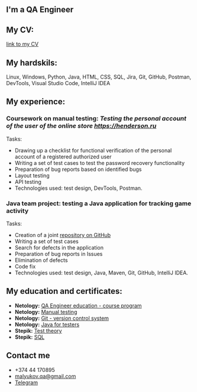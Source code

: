 ## I'm a QA Engineer

## My CV: 
[link to my CV](https://docs.google.com/document/d/1fs6OZGODtcUvfS7ZNXZ0FL4qKCQaIqNzG7OoObw8g2Q/edit?usp=sharing)

## My hardskils:
Linux, Windows, Python, Java, HTML, CSS, SQL, Jira, Git, GitHub, Postman, DevTools,  Visual Studio Code, IntelliJ IDEA

## My experience:
### Coursework on manual testing: *Testing the personal account of the user of the online store https://henderson.ru*
Tasks:
- Drawing up a checklist for functional verification of the personal account of a registered authorized user
- Writing a set of test cases to test the password recovery functionality
- Preparation of bug reports based on identified bugs
- Layout testing
- API testing
- Technologies used: test design, DevTools, Postman.

### Java team project: testing a Java application for tracking game activity
Tasks:
- Creation of a joint [repository on GitHub](https://github.com/VasiliyMalyukov/javaqa-team-diplom)
- Writing a set of test cases
- Search for defects in the application
- Preparation of bug reports in Issues
- Elimination of defects
- Code fix
- Technologies used: test design, Java, Maven, Git, GitHub, IntelliJ IDEA.

## My education and certificates:
- **Netology:** [QA Engineer education - course program](https://netology.ru/programs/qa-middle#/resume)
- **Netology:** [Manual testing](https://netology.ru/sharing/625df093dd5b543d2348fce775d5a685?utm_source=social&utm_campaign=achievements)
- **Netology:** [Git - version control system](https://netology.ru/sharing/6fb442e09a29c9741f998ead60fa82d1?utm_source=social&utm_campaign=achievements)
- **Netology:** [Java for testers](https://netology.ru/sharing/ef86958cd60d629321b1ebbc24d4cf1a?utm_source=social&utm_campaign=achievements)
- **Stepik:** [Test theory](https://stepik.org/cert/1962320)
- **Stepik:** [SQL](https://stepik.org/cert/1975086)

## Contact me
- +374 44 170895
- malyukov.qa@gmail.com
- [Telegram](https://t.me/mva_lawyer) 

